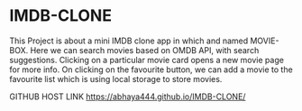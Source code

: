# IMDB-CLONE
This Project is about a mini IMDB clone app in which and named MOVIE-BOX. Here we can search movies based on OMDB API, with search suggestions. Clicking on a particular movie card opens a new movie page for more info. On clicking on the favourite button, we can add a movie to the favourite list which is using local storage to store movies.

GITHUB HOST LINK
 https://abhaya444.github.io/IMDB-CLONE/